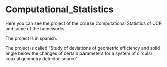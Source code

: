 # Computational_Statistics
Here you can see the project of the course Computational Statistics of UCR and some of the homeworks. 

The project is in spanish.

The project is called "Study of deviations of geometric efficiency and solid angle below the changes of certain parameters for a system of circular coaxial geometry detector-source"
